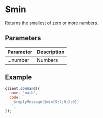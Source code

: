 # $min

Returns the smallest of zero or more numbers.

## Parameters

| Parameter | Description |
| --------- | ----------- |
| ...number | Numbers     |

## Example

```js
client.command({
  name: "math",
  code: `
    $replyMessage[$min[5;7;9;2;0]]
   `,
});
```
